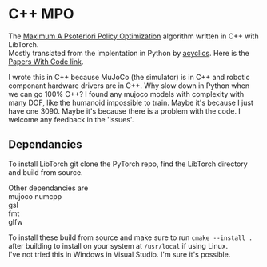 # C++ MPO

The [Maximum A Psoteriori Policy Optimization](https://arxiv.org/pdf/1806.06920v1.pdf) algorithm written in C++ with LibTorch.  
Mostly translated from the implentation in Python by [acyclics](https://github.com/acyclics/MPO). Here is the [Papers With Code link](https://paperswithcode.com/paper/maximum-a-posteriori-policy-optimisation).  

I wrote this in C++ because MuJoCo (the simulator) is in C++ and robotic componant hardware drivers are in C++. Why slow down in Python when we can go 100% C++?
I found any mujoco models with complexity with many DOF, like the humanoid impossible to train. Maybe it's because I just have one 3090. Maybe it's because there is a problem with the code. I welcome any feedback in the 'issues'.

## Dependancies
To install LibTorch git clone the PyTorch repo, find the LibTorch directory and build from source.

Other dependancies are  
mujoco
numcpp  
gsl  
fmt  
glfw  

To install these build from source and make sure to run `cmake --install .` after building to install on your system at `/usr/local` if using Linux.  
I've not tried this in Windows in Visual Studio. I'm sure it's possible.
